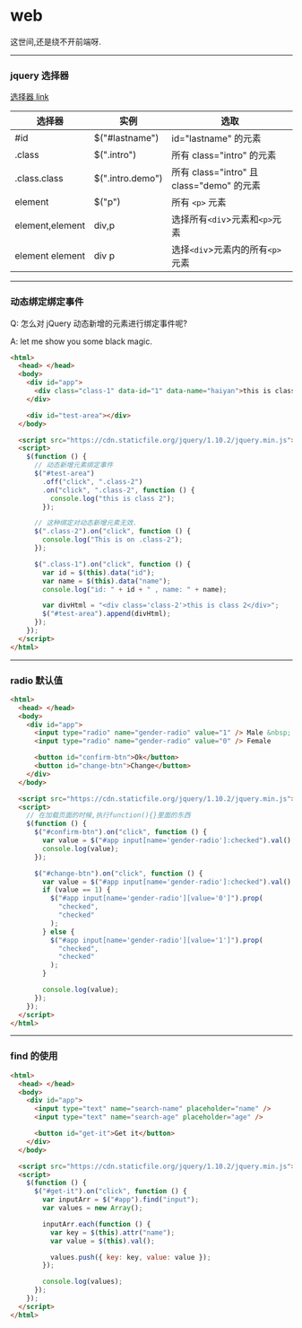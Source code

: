 # web

这世间,还是绕不开前端呀.

---

### jquery 选择器

[选择器 link](https://runoob.com/cssref/css-selectors.html)

| 选择器          | 实例              | 选取                                      |
| --------------- | ----------------- | ----------------------------------------- |
| #id             | \$("#lastname")   | id="lastname" 的元素                      |
| .class          | \$(".intro")      | 所有 class="intro" 的元素                 |
| .class.class    | \$(".intro.demo") | 所有 class="intro" 且 class="demo" 的元素 |
| element         | \$("p")           | 所有 `<p>` 元素                           |
| element,element | div,p             | 选择所有`<div`>元素和`<p>`元素            |
| element element | div p             | 选择`<div`>元素内的所有`<p>`元素          |

---

### 动态绑定绑定事件

Q: 怎么对 jQuery 动态新增的元素进行绑定事件呢?

A: let me show you some black magic.

```html
<html>
  <head> </head>
  <body>
    <div id="app">
      <div class="class-1" data-id="1" data-name="haiyan">this is class 1</div>
    </div>

    <div id="test-area"></div>
  </body>

  <script src="https://cdn.staticfile.org/jquery/1.10.2/jquery.min.js"></script>
  <script>
    $(function () {
      // 动态新增元素绑定事件
      $("#test-area")
        .off("click", ".class-2")
        .on("click", ".class-2", function () {
          console.log("this is class 2");
        });

      // 这种绑定对动态新增元素无效.
      $(".class-2").on("click", function () {
        console.log("This is on .class-2");
      });

      $(".class-1").on("click", function () {
        var id = $(this).data("id");
        var name = $(this).data("name");
        console.log("id: " + id + " , name: " + name);

        var divHtml = "<div class='class-2'>this is class 2</div>";
        $("#test-area").append(divHtml);
      });
    });
  </script>
</html>
```

---

### radio 默认值

```html
<html>
  <head> </head>
  <body>
    <div id="app">
      <input type="radio" name="gender-radio" value="1" /> Male &nbsp;
      <input type="radio" name="gender-radio" value="0" /> Female

      <button id="confirm-btn">Ok</button>
      <button id="change-btn">Change</button>
    </div>
  </body>

  <script src="https://cdn.staticfile.org/jquery/1.10.2/jquery.min.js"></script>
  <script>
    // 在加载页面的时候,执行function(){}里面的东西
    $(function () {
      $("#confirm-btn").on("click", function () {
        var value = $("#app input[name='gender-radio']:checked").val();
        console.log(value);
      });

      $("#change-btn").on("click", function () {
        var value = $("#app input[name='gender-radio']:checked").val();
        if (value == 1) {
          $("#app input[name='gender-radio'][value='0']").prop(
            "checked",
            "checked"
          );
        } else {
          $("#app input[name='gender-radio'][value='1']").prop(
            "checked",
            "checked"
          );
        }

        console.log(value);
      });
    });
  </script>
</html>
```

---

### find 的使用

```html
<html>
  <head> </head>
  <body>
    <div id="app">
      <input type="text" name="search-name" placeholder="name" />
      <input type="text" name="search-age" placeholder="age" />

      <button id="get-it">Get it</button>
    </div>
  </body>

  <script src="https://cdn.staticfile.org/jquery/1.10.2/jquery.min.js"></script>
  <script>
    $(function () {
      $("#get-it").on("click", function () {
        var inputArr = $("#app").find("input");
        var values = new Array();

        inputArr.each(function () {
          var key = $(this).attr("name");
          var value = $(this).val();

          values.push({ key: key, value: value });
        });

        console.log(values);
      });
    });
  </script>
</html>
```
